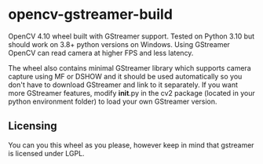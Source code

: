 # opencv-gstreamer-build
OpenCV 4.10 wheel built with GStreamer support. Tested on Python 3.10 but should work on 3.8+ python versions on Windows. Using GStreamer OpenCV can read camera at higher FPS and less latency.

The wheel also contains minimal GStreamer library which supports camera capture using MF or DSHOW and it should be used automatically so you don't have to download GStreamer and link to it separately. If you want more GStreamer features, modify __init__.py in the cv2 package (located in your python environment folder) to load your own GStreamer version.


## Licensing
You can you this wheel as you please, however keep in mind that gstreamer is licensed under LGPL.
